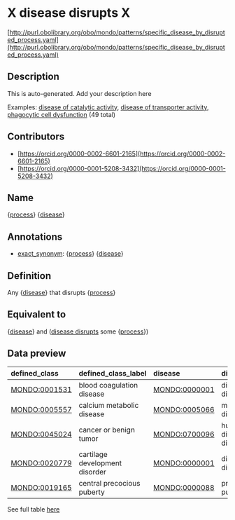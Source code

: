 # X disease disrupts X 

[http://purl.obolibrary.org/obo/mondo/patterns/specific_disease_by_disrupted_process.yaml](http://purl.obolibrary.org/obo/mondo/patterns/specific_disease_by_disrupted_process.yaml)
## Description 

This is auto-generated. Add your description here

Examples: [disease of catalytic activity](http://purl.obolibrary.org/obo/MONDO_0044976), [disease of transporter activity](http://purl.obolibrary.org/obo/MONDO_0044975), [phagocytic cell dysfunction](http://purl.obolibrary.org/obo/MONDO_0024627) (49 total)
## Contributors 
* [https://orcid.org/0000-0002-6601-2165](https://orcid.org/0000-0002-6601-2165) 
* [https://orcid.org/0000-0001-5208-3432](https://orcid.org/0000-0001-5208-3432) 
## Name 

{[process](http://www.w3.org/2002/07/owl#Thing)} {[disease](http://purl.obolibrary.org/obo/MONDO_0000001)}

## Annotations 

* [exact_synonym](http://www.geneontology.org/formats/oboInOwl#hasExactSynonym): {[process](http://www.w3.org/2002/07/owl#Thing)} {[disease](http://purl.obolibrary.org/obo/MONDO_0000001)}

## Definition 

Any {[disease](http://purl.obolibrary.org/obo/MONDO_0000001)} that disrupts {[process](http://www.w3.org/2002/07/owl#Thing)}

## Equivalent to 

{[disease](http://purl.obolibrary.org/obo/MONDO_0000001)} and ([disease disrupts](http://purl.obolibrary.org/obo/RO_0004024) some {[process](http://www.w3.org/2002/07/owl#Thing)})

## Data preview 
| defined_class                                | defined_class_label            | disease                                      | disease_label             | process                                   | process_label                 |
|:---------------------------------------------|:-------------------------------|:---------------------------------------------|:--------------------------|:------------------------------------------|:------------------------------|
| [MONDO:0001531](http://purl.obolibrary.org/obo/MONDO_0001531) | blood coagulation disease      | [MONDO:0000001](http://purl.obolibrary.org/obo/MONDO_0000001) | disease or disorder       | [GO:0007596](http://purl.obolibrary.org/obo/GO_0007596) | blood coagulation             |
| [MONDO:0005557](http://purl.obolibrary.org/obo/MONDO_0005557) | calcium metabolic disease      | [MONDO:0005066](http://purl.obolibrary.org/obo/MONDO_0005066) | metabolic disease         | [GO:0055074](http://purl.obolibrary.org/obo/GO_0055074) | calcium ion homeostasis       |
| [MONDO:0045024](http://purl.obolibrary.org/obo/MONDO_0045024) | cancer or benign tumor         | [MONDO:0700096](http://purl.obolibrary.org/obo/MONDO_0700096) | human disease or disorder | [GO:0008283](http://purl.obolibrary.org/obo/GO_0008283) | cell population proliferation |
| [MONDO:0020779](http://purl.obolibrary.org/obo/MONDO_0020779) | cartilage development disorder | [MONDO:0000001](http://purl.obolibrary.org/obo/MONDO_0000001) | disease or disorder       | [GO:0051216](http://purl.obolibrary.org/obo/GO_0051216) | cartilage development         |
| [MONDO:0019165](http://purl.obolibrary.org/obo/MONDO_0019165) | central precocious puberty     | [MONDO:0000088](http://purl.obolibrary.org/obo/MONDO_0000088) | precocious puberty        | [GO:0032274](http://purl.obolibrary.org/obo/GO_0032274) | gonadotropin secretion        |

See full table [here](https://github.com/monarch-initiative/mondo/blob/master/src/patterns/data/matches/specific_disease_by_disrupted_process.tsv) 
